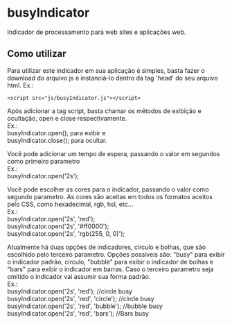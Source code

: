 # busyIndicator
Indicador de processamento para web sites e aplicações web.


## Como utilizar
Para utilizar este indicador em sua aplicação é simples, basta fazer o download do arquivo js e instanciá-lo dentro da tag 'head' do seu arquivo html.
Ex.:
```
<script src="js/busyIndicator.js"></script>
```

Após adicionar a tag script, basta chamar os métodos de exibição e ocultação, open e close respectivamente. <br >
Ex.: <br >
busyIndicator.open(); para exibir e  <br >
busyIndicator.close(); para ocultar.

Você pode adicionar um tempo de espera, passando o valor em segundos como primeiro parametro <br >
Ex.: <br >
busyIndicator.open('2s'); <br >

Você pode escolher as cores para o indicador, passando o valor como segundo parametro. As cores são aceitas em todos os formatos aceitos pelo CSS, como hexadecimal, rgb, hsl, etc... <br >
Ex.:<br >
busyIndicator.open('2s', 'red');<br >
busyIndicator.open('2s', '#ff0000');<br >
busyIndicator.open('2s', 'rgb(255, 0, 0)');

Atualmente há duas opções de indicadores, circulo e bolhas, que são escolhido pelo terceiro parametro. Opções possíveis são: "busy" para exibir o indicador padrão, circulo, "bubble" para exibir o indicador de bolhas e "bars" para exibir o indicador em barras.
Caso o terceiro parametro seja omitido o indicador vai assumir sua forma padrão.<br >
Ex.:<br >
busyIndicator.open('2s', 'red');             //circle busy<br >
busyIndicator.open('2s', 'red', 'circle');   //circle busy<br >
busyIndicator.open('2s', 'red', 'bubble');   //bubble busy<br >
busyIndicator.open('2s', 'red', 'bars');     //Bars busy
